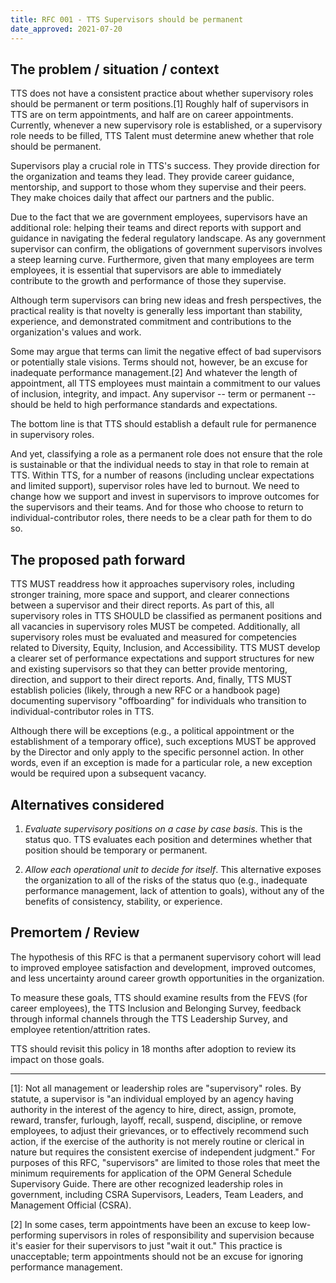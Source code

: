```yaml
---
title: RFC 001 - TTS Supervisors should be permanent
date_approved: 2021-07-20
---
```


## The problem / situation / context

TTS does not have a consistent practice about whether supervisory roles should
be permanent or term positions.[1] Roughly half of supervisors in TTS are on
term appointments, and half are on career appointments. Currently, whenever a
new supervisory role is established, or a supervisory role needs to be filled,
TTS Talent must determine anew whether that role should be permanent.

Supervisors play a crucial role in TTS's success. They provide direction for the
organization and teams they lead. They provide career guidance, mentorship, and
support to those whom they supervise and their peers. They make choices daily
that affect our partners and the public.

Due to the fact that we are government employees, supervisors have an additional
role: helping their teams and direct reports with support and guidance in
navigating the federal regulatory landscape. As any government supervisor can
confirm, the obligations of government supervisors involves a steep learning
curve. Furthermore, given that many employees are term employees, it is
essential that supervisors are able to immediately contribute to the growth and
performance of those they supervise.

Although term supervisors can bring new ideas and fresh perspectives, the
practical reality is that novelty is generally less important than stability,
experience, and demonstrated commitment and contributions to the organization's
values and work.

Some may argue that terms can limit the negative effect of bad supervisors or
potentially stale visions. Terms should not, however, be an excuse for
inadequate performance management.[2] And whatever the length of appointment,
all TTS employees must maintain a commitment to our values of inclusion,
integrity, and impact. Any supervisor -- term or permanent -- should be held to
high performance standards and expectations.

The bottom line is that TTS should establish a default rule for permanence in
supervisory roles.

And yet, classifying a role as a permanent role does not ensure that the role is
sustainable or that the individual needs to stay in that role to remain at TTS.
Within TTS, for a number of reasons (including unclear expectations and limited
support), supervisor roles have led to burnout. We need to change how we support
and invest in supervisors to improve outcomes for the supervisors and their
teams. And for those who choose to return to individual-contributor roles, there
needs to be a clear path for them to do so.

## The proposed path forward

TTS MUST readdress how it approaches supervisory roles, including stronger
training, more space and support, and clearer connections between a supervisor
and their direct reports. As part of this, all supervisory roles in TTS SHOULD
be classified as permanent positions and all vacancies in supervisory roles MUST
be competed. Additionally, all supervisory roles must be evaluated and measured
for competencies related to Diversity, Equity, Inclusion, and Accessibility. TTS
MUST develop a clearer set of performance expectations and support structures
for new and existing supervisors so that they can better provide mentoring,
direction, and support to their direct reports. And, finally, TTS MUST establish
policies (likely, through a new RFC or a handbook page) documenting supervisory
"offboarding" for individuals who transition to individual-contributor roles in
TTS.

Although there will be exceptions (e.g., a political appointment or the
establishment of a temporary office), such exceptions MUST be approved by the
Director and only apply to the specific personnel action. In other words, even
if an exception is made for a particular role, a new exception would be required
upon a subsequent vacancy.

## Alternatives considered

1. _Evaluate supervisory positions on a case by case basis_. This is the status
   quo. TTS evaluates each position and determines whether that position should
   be temporary or permanent.

2. _Allow each operational unit to decide for itself_. This alternative exposes
   the organization to all of the risks of the status quo (e.g., inadequate
   performance management, lack of attention to goals), without any of the
   benefits of consistency, stability, or experience.

## Premortem / Review

The hypothesis of this RFC is that a permanent supervisory cohort will lead to
improved employee satisfaction and development, improved outcomes, and less
uncertainty around career growth opportunities in the organization.

To measure these goals, TTS should examine results from the FEVS (for career
employees), the TTS Inclusion and Belonging Survey, feedback through informal
channels through the TTS Leadership Survey, and employee retention/attrition
rates.

TTS should revisit this policy in 18 months after adoption to review its impact
on those goals.

---

[1]: Not all management or leadership roles are "supervisory" roles. By statute,
a supervisor is "an individual employed by an agency having authority in the
interest of the agency to hire, direct, assign, promote, reward, transfer,
furlough, layoff, recall, suspend, discipline, or remove employees, to adjust
their grievances, or to effectively recommend such action, if the exercise of
the authority is not merely routine or clerical in nature but requires the
consistent exercise of independent judgment." For purposes of this RFC,
"supervisors" are limited to those roles that meet the minimum requirements for
application of the OPM General Schedule Supervisory Guide. There are other
recognized leadership roles in government, including CSRA Supervisors, Leaders,
Team Leaders, and Management Official (CSRA).

[2] In some cases, term appointments have been an excuse to keep low-performing
supervisors in roles of responsibility and supervision because it's easier for
their supervisors to just "wait it out." This practice is unacceptable; term
appointments should not be an excuse for ignoring performance management.
